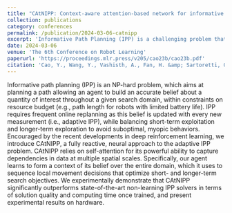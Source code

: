 ```yaml
---
title: "CAtNIPP: Context-aware attention-based network for informative path planning"
collection: publications
category: conferences
permalink: /publication/2024-03-06-catnipp
excerpt: 'Informative Path Planning (IPP) is a challenging problem that requires balancing exploration and exploitation under resource constraints. CAtNIPP introduces a fully reactive, deep reinforcement learning-based solution using self-attention to guide efficient path planning. By learning to form a global context and make adaptive local decisions, CAtNIPP outperforms traditional IPP methods in both performance and computation speed, with demonstrated results on real hardware.'
date: 2024-03-06
venue: 'The 6th Conference on Robot Learning'
paperurl: 'https://proceedings.mlr.press/v205/cao23b/cao23b.pdf'
citation: 'Cao, Y., Wang, Y., Vashisth, A., Fan, H. &amp; Sartoretti, G.A.. (2023). CAtNIPP: Context-Aware Attention-based Network for Informative Path Planning. <i>Proceedings of The 6th Conference on Robot Learning</i>, in <i>Proceedings of Machine Learning Research</i> 205:1928-1937'
---
```


Informative path planning (IPP) is an NP-hard problem, which aims at planning a path allowing an agent to build an accurate belief about a quantity of interest throughout a given search domain, within constraints on resource budget (e.g., path length for robots with limited battery life). IPP requires frequent online replanning as this belief is updated with every new measurement (i.e., adaptive IPP), while balancing short-term exploitation and longer-term exploration to avoid suboptimal, myopic behaviors. Encouraged by the recent developments in deep reinforcement learning, we introduce CAtNIPP, a fully reactive, neural approach to the adaptive IPP problem. CAtNIPP relies on self-attention for its powerful ability to capture dependencies in data at multiple spatial scales. Specifically, our agent learns to form a context of its belief over the entire domain, which it uses to sequence local movement decisions that optimize short- and longer-term search objectives. We experimentally demonstrate that CAtNIPP significantly outperforms state-of-the-art non-learning IPP solvers in terms of solution quality and computing time once trained, and present experimental results on hardware.
